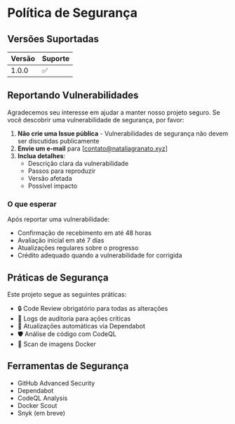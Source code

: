# Política de Segurança

## Versões Suportadas

| Versão  | Suporte          |
| ------- | ---------------- |
| 1.0.0  | :white_check_mark: |

## Reportando Vulnerabilidades

Agradecemos seu interesse em ajudar a manter nosso projeto seguro. Se você descobrir uma vulnerabilidade de segurança, por favor:

1. **Não crie uma Issue pública** - Vulnerabilidades de segurança não devem ser discutidas publicamente
2. **Envie um e-mail** para [contato@nataliagranato.xyz]
3. **Inclua detalhes**:
   - Descrição clara da vulnerabilidade
   - Passos para reproduzir
   - Versão afetada
   - Possível impacto

### O que esperar

Após reportar uma vulnerabilidade:

- Confirmação de recebimento em até 48 horas
- Avaliação inicial em até 7 dias
- Atualizações regulares sobre o progresso
- Crédito adequado quando a vulnerabilidade for corrigida

## Práticas de Segurança

Este projeto segue as seguintes práticas:

- 🔒 Code Review obrigatório para todas as alterações
- 📝 Logs de auditoria para ações críticas
- 🔄 Atualizações automáticas via Dependabot
- 🛡️ Análise de código com CodeQL
- 🐳 Scan de imagens Docker

## Ferramentas de Segurança

- GitHub Advanced Security
- Dependabot
- CodeQL Analysis
- Docker Scout
- Snyk (em breve)
